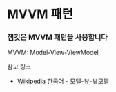 # MVVM 패턴

### 잼킷은 MVVM 패턴을 사용합니다

MVVM: Model-View-ViewModel



참고 링크

* [Wikipedia 한국어 - 모델-뷰-뷰모델](https://ko.wikipedia.org/wiki/%EB%AA%A8%EB%8D%B8-%EB%B7%B0-%EB%B7%B0%EB%AA%A8%EB%8D%B8)
